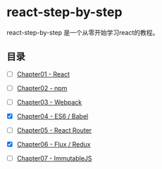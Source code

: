 # react-step-by-step

react-step-by-step 是一个从零开始学习react的教程。

## 目录

- [ ] [Chapter01 - React]()
- [ ] [Chapter02 - npm]()
- [ ] [Chapter03 - Webpack]()
- [x] [Chapter04 - ES6 / Babel](https://github.com/atlantis1024/react-step-by-step/tree/master/docs/chapter04)
- [ ] [Chapter05 - React Router]()
- [x] [Chapter06 - Flux / Redux](https://github.com/atlantis1024/react-step-by-step/tree/master/docs/chapter06)
- [ ] [Chapter07 - ImmutableJS]()


